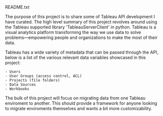 README.txt

The purpose of this project is to share some of Tableau API development I have
curated. The high level summary of this project revolves around using the
Tableau supported library 'TableauServerClient' in python. Tableau is a visual
analytics platform transforming the way we use data to solve problems—empowering
people and organizations to make the most of their data.

Tableau has a wide variety of metadata that can be passed through the API,
below is a list of the various relevant data variables showcased in this project:

    - Users
    - User Groups (access control, ACL)
    - Projects (file folders)
    - Data Sources
    - Workbooks

The bulk of this project will focus on migrating data from one Tableau enviroment to
another. This should provide a framework for anyone looking to migrate enviroments 
themselves and wants a bit more customizability. 